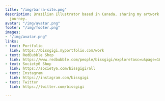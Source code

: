 ```yaml
---
title: "/img/barra-site.png"
description: Brazilian Illustrator based in Canada, sharing my artwork and learning
  journey.
avatar: "/img/avatar.png"
footer: "/img/footer.png"
images:
- "/img/avatar.png"
links:
- text: Portfolio
  link: https://bissgigi.myportfolio.com/work
- text: RedBubble Shop
  link: https://www.redbubble.com/people/bissgigi/explore?asc=u&page=1&sortOrder=top%20selling
- text: Society6 Shop
  link: https://society6.com/bissgigi/all
- text: Instagram
  link: https://instagram.com/bissgigi
- text: Twitter
  link: https://twitter.com/bissgigi

---
```

